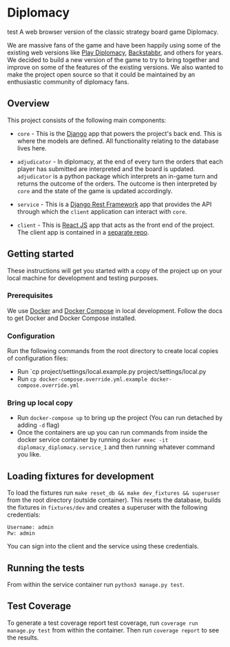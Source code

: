 # Diplomacy
test
A web browser version of the classic strategy board game Diplomacy.

We are massive fans of the game and have been happily using some of the
existing web versions like [Play Diplomacy][play diplomacy],
[Backstabbr][backstabbr], and others for years. We decided to build a new
version of the game to try to bring together and improve on some of the
features of the existing versions. We also wanted to make the project open
source so that it could be maintained by an enthusiastic community of diplomacy
fans.

## Overview

This project consists of the following main components:

* `core` - This is the [Django][django] app that powers the project's back end.
  This is where the models are defined. All functionality relating to the
  database lives here.

* `adjudicator` - In diplomacy, at the end of every turn the orders that each
  player has submitted are interpreted and the board is updated. `adjudicator`
  is a python package which interprets an in-game turn and returns the outcome
  of the orders. The outcome is then interpreted by `core` and the state of the
  game is updated accordingly.

* `service` - This is a [Django Rest Framework][DRF] app that provides the API
  through which the `client` application can interact with `core`.

* `client` - This is [React JS][reactjs] app that acts as the front end of the
  project. The client app is contained in a [separate repo][client].


## Getting started

These instructions will get you started with a copy of the project up on your
local machine for development and testing purposes.

### Prerequisites

We use [Docker][docker] and [Docker Compose][docker-compose] in local
development. Follow the docs to get Docker and Docker Compose installed.

### Configuration

Run the following commands from the root directory to create local copies of
configuration files:

* Run `cp project/settings/local.example.py project/settings/local.py
* Run `cp docker-compose.override.yml.example docker-compose.override.yml`

### Bring up local copy

* Run `docker-compose up` to bring up the project (You can run detached by
  adding `-d` flag)
* Once the containers are up you can run commands from inside the docker
  service container by running `docker exec -it diplomacy_diplomacy.service_1`
  and then running whatever command you like.

## Loading fixtures for development

To load the fixtures run `make reset_db && make dev_fixtures && superuser` from the root directory
(outside container). This resets the database, builds the fixtures in
`fixtures/dev` and creates a superuser with the following credentials:
```
Username: admin
Pw: admin
```
You can sign into the client and the service using these credentials.

## Running the tests

From within the service container run `python3 manage.py test`.

## Test Coverage

To generate a test coverage report test coverage, run `coverage run manage.py
test` from within the container. Then run `coverage report` to see the results.

[play diplomacy]: https://www.playdiplomacy.com/
[backstabbr]: https://www.backstabbr.com/
[django]: https://www.djangoproject.com/
[DRF]: https://www.django-rest-framework.org/
[reactjs]: https://www.reactjs.org/
[client]: https://www.github.com/samjhayes/diplomacy-client/
[docker]: https://docs.docker.com/
[docker-compose]: https://docs.docker.com/compose/
